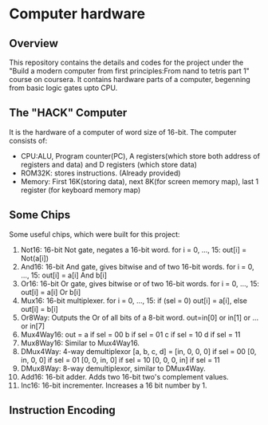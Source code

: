 # Computer hardware
## Overview
 This repository contains the details and codes for the project under the "Build a modern computer from first principles:From nand to tetris part 1" course on coursera. It contains hardware parts of a computer, begenning from basic logic gates upto CPU.
## The "HACK" Computer
It is the hardware of a computer of word size of 16-bit. The computer consists of: 
- CPU:ALU, Program counter(PC), A registers(which store both address of registers and data) and D registers (which store data)
- ROM32K: stores instructions. (Already provided)
- Memory: First 16K(storing data), next 8K(for screen memory map), last 1 register (for keyboard memory map)
## Some Chips
Some useful chips, which were built for this project:
1. Not16: 16-bit Not gate, negates a 16-bit word.
   for i = 0, ..., 15:
   out[i] = Not(a[i])
2. And16: 16-bit And gate, gives bitwise and of two 16-bit words.
   for i = 0, ..., 15:
   out[i] = a[i] And b[i]
3. Or16: 16-bit Or gate, gives bitwise or of two 16-bit words.
   for i = 0, ..., 15:
   out[i] = a[i] Or b[i]
4. Mux16: 16-bit multiplexer.
   for i = 0, ..., 15:
   if (sel = 0) out[i] = a[i], else out[i] = b[i]
6. Or8Way: Outputs the Or of all bits of a 8-bit word.
   out=in[0] or in[1] or ... or in[7]
7. Mux4Way16:
   out = a if sel = 00
         b if sel = 01
         c if sel = 10
         d if sel = 11
8. Mux8Way16: Similar to Mux4Way16.
9. DMux4Way: 4-way demultiplexor
   [a, b, c, d] = [in, 0, 0, 0] if sel = 00
                  [0, in, 0, 0] if sel = 01
                  [0, 0, in, 0] if sel = 10
                  [0, 0, 0, in] if sel = 11
10. DMux8Way: 8-way demultiplexor, similar to DMux4Way.
11. Add16: 16-bit adder. Adds two 16-bit two's complement values.
12. Inc16: 16-bit incrementer. Increases a 16 bit number by 1.
## Instruction Encoding
